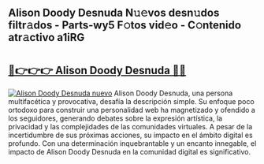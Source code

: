 ## Alison Doody Desnuda N𝚞𝚎vos desn𝚞dos filtr𝚊dos - Parts-wy5 F𝚘tos vid𝚎o - C𝚘ntenido atr𝚊ctivo a1iRG

# <h2><a href="http://mbdj97f.tromn.icu/?c=Alison+Doody+Desnuda">🔗👉👉👉 Alison Doody Desnuda 🔗🔗</a></h2>

[![Alison Doody Desnuda nuevo](https://i.imgur.com/pEAQMta.gif)](http://mbdj97f.tromn.icu/?c=Alison+Doody+Desnuda)
Alison Doody Desnuda, una persona multifacética y provocativa, desafía la descripción simple. Su enfoque poco ortodoxo para construir una personalidad web ha magnetizado y ofendido a los seguidores, generando debates sobre la expresión artística, la privacidad y las complejidades de las comunidades virtuales. A pesar de la incertidumbre de sus próximas acciones, su impacto en el ámbito digital es profundo. Con una determinación inquebrantable y un encanto innegable, el impacto de Alison Doody Desnuda en la comunidad digital es significativo.

